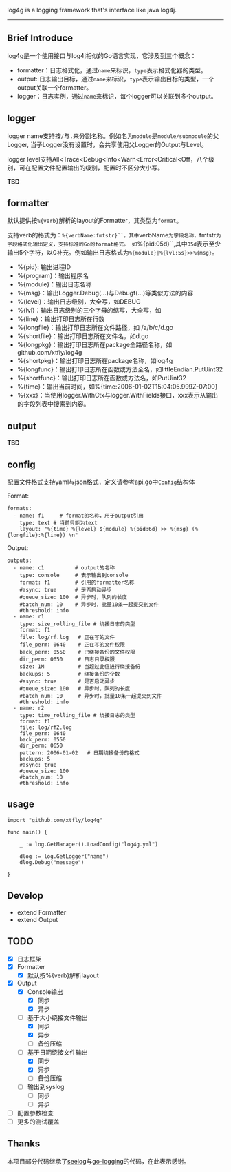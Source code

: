 log4g is a logging framework that's interface like java log4j.

--------

## Brief Introduce

log4g是一个使用接口与log4j相似的Go语言实现，它涉及到三个概念：

 - formatter：日志格式化，通过`name`来标识，`type`表示格式化器的类型。
 - output: 日志输出目标，通过`name`来标识，`type`表示输出目标的类型，一个output关联一个formatter。
 - logger：日志实例，通过`name`来标识，每个logger可以关联到多个output。

## logger

logger name支持按`/`与`.`来分割名称。例如名为`module`是`module/submodule`的父Logger,
当子Logger没有设置时，会共享使用父Logger的Output与Level。

logger level支持All<Trace<Debug<Info<Warn<Error<Critical<Off，八个级别，可在配置文件配置输出的级别，配置时不区分大小写。

 **TBD**

## formatter

默认提供按`%{verb}`解析的layout的Formatter，其类型为`format`。

支持verb的格式为：`%{verbName:fmtstr}``，其中`verbName`为字段名称，`fmtstr`为字段格式化输出定义，支持标准的Go的format格式。
如`%{pid:05d}``,其中`05d`表示至少输出5个字符，以0补充。例如输出日志格式为`%{module}|%{lvl:5s}>>%{msg}`。

 - %{pid}: 输出进程ID
 - %{program}：输出程序名
 - %{module}：输出日志名称
 - %{msg}：输出Logger.Debug(...)与Debugf(...)等类似方法的内容
 - %{level}：输出日志级别，大全写，如DEBUG
 - %{lvl}：输出日志级别的三个字母的缩写，大全写，如
 - %{line}：输出打印日志所在行数
 - %{longfile}：输出打印日志所在文件路径，如 /a/b/c/d.go
 - %{shortfile}：输出打印日志所在文件名，如d.go
 - %{longpkg}：输出打印日志所在package全路径名称，如github.com/xtfly/log4g
 - %{shortpkg}：输出打印日志所在package名称，如log4g
 - %{longfunc}：输出打印日志所在函数或方法全名，如littleEndian.PutUint32
 - %{shortfunc}：输出打印日志所在函数或方法名，如PutUint32
 - %{time}：输出当前时间，如%{time:2006-01-02T15:04:05.999Z-07:00}
 - %{xxx}：当使用logger.WithCtx与logger.WithFields接口，xxx表示从输出的字段列表中搜索到内容。

## output

 **TBD**

## config

配置文件格式支持yaml与json格式，定义请参考[api.go](api.go)中`Config`结构体

Format:

```
formats:
  - name: f1     # format的名称，用于output引用
    type: text # 当前只能为text
    layout: "%{time} %{level} ${module} %{pid:6d} >> %{msg} (%{longfile}:%{line}) \n"
```

Output:

```
outputs:
  - name: c1          # output的名称
    type: console     # 表示输出到console
    format: f1        # 引用的formatter名称
    #async: true      # 是否启动异步
    #queue_size: 100  # 异步时，队列的长度
    #batch_num: 10    # 异步时，批量10条一起提交到文件
    #threshold: info
  - name: r1
    type: size_rolling_file # 绕接日志的类型
    format: f1
    file: log/rf.log   # 正在写的文件
    file_perm: 0640    # 正在写的文件权限
    back_perm: 0550    # 已绕接备份的文件权限
    dir_perm: 0650     # 日志目录权限
    size: 1M           # 当超过此值进行绕接备份
    backups: 5         # 绕接备份的个数
    #async: true       # 是否启动异步
    #queue_size: 100   # 异步时，队列的长度
    #batch_num: 10     # 异步时，批量10条一起提交到文件
    #threshold: info
  - name: r2
    type: time_rolling_file # 绕接日志的类型
    format: f1
    file: log/rf2.log
    file_perm: 0640
    back_perm: 0550
    dir_perm: 0650
    pattern: 2006-01-02   # 日期绕接备份的格式
    backups: 5
    #async: true
    #queue_size: 100
    #batch_num: 10
    #threshold: info
```


## usage

```
import "github.com/xtfly/log4g"

func main() {

	_ := log.GetManager().LoadConfig("log4g.yml")

	dlog := log.GetLogger("name")
	dlog.Debug("message")

}
```

## Develop

 - extend Formatter
 - extend Output

## TODO

- [x] 日志框架
- [x] Formatter
  - [x] 默认按%{verb}解析layout
- [x] Output
  - [x] Console输出
     - [x] 同步
     - [x] 异步
  - [ ] 基于大小绕接文件输出
     - [x] 同步
     - [x] 异步
     - [ ] 备份压缩
  - [ ] 基于日期绕接文件输出
     - [x] 同步
     - [x] 异步
     - [ ] 备份压缩
  - [ ] 输出到syslog
     - [ ] 同步
     - [ ] 异步
- [ ] 配置参数检查
- [ ] 更多的测试覆盖

## Thanks

本项目部分代码继承了[seelog](https://github.com/cihub/seelog)与[go-logging](https://github.com/op/go-logging)的代码，在此表示感谢。
